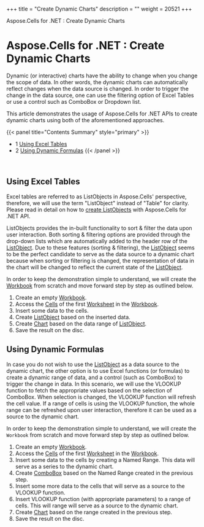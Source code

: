 +++
title = "Create Dynamic Charts" 
description = "" 
weight = 20521 
+++

Aspose.Cells for .NET : Create Dynamic Charts  

# Aspose.Cells for .NET : Create Dynamic Charts


Dynamic (or interactive) charts have the ability to change when you change the scope of data. In other words, the dynamic charts can automatically reflect changes when the data source is changed. In order to trigger the change in the data source, one can use the filtering option of Excel Tables or use a control such as ComboBox or Dropdown list.

This article demonstrates the usage of Aspose.Cells for .NET APIs to create dynamic charts using both of the aforementioned approaches.

{{< panel title="Contents Summary" style="primary" >}}
*   1 [Using Excel Tables](#CreateDynamicCharts-UsingExcelTables)
*   2 [Using Dynamic Formulas](#CreateDynamicCharts-UsingDynamicFormulas)
{{< /panel >}}
 

 

## Using Excel Tables

Excel tables are referred to as ListObjects in Aspose.Cells' perspective, therefore, we will use the term "ListObject" instead of "Table" for clarity. Please read in detail on how to [create ListObjects](http://www.aspose.com/docs/display/cellsnet/Creating+a+List+Object) with Aspose.Cells for .NET API.

ListObjects provides the in-built functionality to sort & filter the data upon user interaction. Both sorting & filtering options are provided through the drop-down lists which are automatically added to the header row of the [ListObject](https://apireference.aspose.com/net/cells/aspose.cells.tables/listobject). Due to these features (sorting & filtering), the [ListObject](https://apireference.aspose.com/net/cells/aspose.cells.tables/listobject) seems to be the perfect candidate to serve as the data source to a dynamic chart because when sorting or filtering is changed, the representation of data in the chart will be changed to reflect the current state of the [ListObject](https://apireference.aspose.com/net/cells/aspose.cells.tables/listobject).

In order to keep the demonstration simple to understand, we will create the [Workbook](https://apireference.aspose.com/net/cells/aspose.cells/workbook) from scratch and move forward step by step as outlined below.

1.  Create an empty [Workbook](https://apireference.aspose.com/net/cells/aspose.cells/workbook).
2.  Access the [Cells](https://apireference.aspose.com/net/cells/aspose.cells/cells) of the first [Worksheet](https://apireference.aspose.com/net/cells/aspose.cells/worksheet) in the [Workbook](https://apireference.aspose.com/net/cells/aspose.cells/workbook).
3.  Insert some data to the cells.
4.  Create [ListObject](https://apireference.aspose.com/net/cells/aspose.cells.tables/listobject) based on the inserted data.
5.  Create [Chart](https://apireference.aspose.com/net/cells/aspose.cells.charts/chart) based on the data range of [ListObject](https://apireference.aspose.com/net/cells/aspose.cells.tables/listobject).
6.  Save the result on the disc.

## Using Dynamic Formulas

In case you do not wish to use the [ListObject](https://apireference.aspose.com/net/cells/aspose.cells.tables/listobject) as a data source to the dynamic chart, the other option is to use Excel functions (or formulas) to create a dynamic range of data, and a control (such as ComboBox) to trigger the change in data. In this scenario, we will use the VLOOKUP function to fetch the appropriate values based on the selection of ComboBox. When selection is changed, the VLOOKUP function will refresh the cell value. If a range of cells is using the VLOOKUP function, the whole range can be refreshed upon user interaction, therefore it can be used as a source to the dynamic chart.

In order to keep the demonstration simple to understand, we will create the `Workbook` from scratch and move forward step by step as outlined below.

1.  Create an empty [Workbook](https://apireference.aspose.com/net/cells/aspose.cells/workbook).
2.  Access the [Cells](https://apireference.aspose.com/net/cells/aspose.cells/cells) of the first [Worksheet](https://apireference.aspose.com/net/cells/aspose.cells/worksheet) in the [Workbook](https://apireference.aspose.com/net/cells/aspose.cells/workbook).
3.  Insert some data to the cells by creating a Named Range. This data will serve as a series to the dynamic chart.
4.  Create [ComboBox](https://apireference.aspose.com/net/cells/aspose.cells.drawing/combobox) based on the Named Range created in the previous step.
5.  Insert some more data to the cells that will serve as a source to the VLOOKUP function.
6.  Insert VLOOKUP function (with appropriate parameters) to a range of cells. This will range will serve as a source to the dynamic chart.
7.  Create [Chart](https://apireference.aspose.com/net/cells/aspose.cells.charts/chart) based on the range created in the previous step.
8.  Save the result on the disc.

